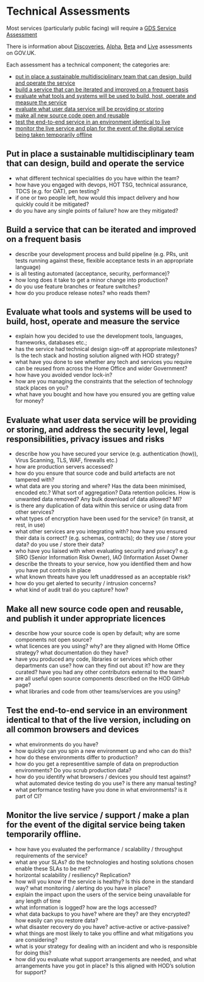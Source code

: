 # Technical Assessments

Most services (particularly public facing) will require a [GDS Service Assessment](https://www.gov.uk/service-manual/service-assessments/how-service-assessments-work)

There is information about [Discoveries](https://www.gov.uk/service-manual/agile-delivery/how-the-discovery-phase-works), [Alpha](https://www.gov.uk/service-manual/agile-delivery/how-the-alpha-phase-works), [Beta](https://www.gov.uk/service-manual/agile-delivery/how-the-beta-phase-works) and [Live](https://www.gov.uk/service-manual/agile-delivery/how-the-live-phase-works) assessments on GOV.UK.

Each assessment has a technical component; the categories are:

* [put in place a sustainable multidisciplinary team that can design, build and operate the service](#sustainable-team)
* [build a service that can be iterated and improved on a frequent basis](#iterate)
* [evaluate what tools and systems will be used to build, host, operate and measure the service](#tools-and-systems)
* [evaluate what user data service will be providing or storing](#user-data)
* [make all new source code open and reusable](#open-source)
* [test the end-to-end service in an environment identical to live](#testing)
* [monitor the live service and plan for the event of the digital service being taken temporarily offline](#monitoring)

## <a name = "sustainable-team"/>Put in place a sustainable multidisciplinary team that can design, build and operate the service

- what different technical specialities do you have within the team?
- how have you engaged with devops, HOT TSG, technical assurance, TDCS (e.g. for OAT), pen testing?
- if one or two people left, how would this impact delivery and how quickly could it be mitigated?
- do you have any single points of failure? how are they mitigated?

## <a name = "iterate"/>Build a service that can be iterated and improved on a frequent basis

- describe your development process and build pipeline (e.g. PRs, unit tests running against these, flexible acceptance tests in an appropriate language)
- is all testing automated (acceptance, security, performance)?
- how long does it take to get a minor change into production?
- do you use feature branches or feature switches?
- how do you produce release notes? who reads them?

## <a name = "tools-and-systems"/>Evaluate what tools and systems will be used to build, host, operate and measure the service

- explain how you decided to use the development tools, languages, frameworks, databases etc.;
- has the service had technical design sign-off at appropriate milestones? Is the tech stack and hosting solution aligned with HOD strategy?
- what have you done to see whether any tech and services you require can be reused from across the Home Office and wider Government?
- how have you avoided vendor lock-in?
- how are you managing the constraints that the selection of technology stack places on you?
- what have you bought and how have you ensured you are getting value for money?

## <a name = "user-data"/>Evaluate what user data service will be providing or storing, and address the security level, legal responsibilities, privacy issues and risks

- describe how you have secured your service (e.g. authentication (how)), Virus Scanning, TLS, WAF, firewalls etc.)
- how are production servers accessed?
- how do you ensure that source code and build artefacts are not tampered with?
- what data are you storing and where? Has the data been minimised, encoded etc.? What sort of aggregation? Data retention policies. How is unwanted data removed? Any bulk download of data allowed? MI?
- is there any duplication of data within this service or using data from other services?
- what types of encryption have been used for the service? (in transit, at rest, in use)
- what other services are you integrating with? how have you ensured their data is correct? (e.g. schemas, contracts); do they use / store your data? do you use / store their data?
- who have you liaised with when evaluating security and privacy? e.g. SIRO (Senior Information Risk Owner), IAO (Information Asset Owner
- describe the threats to your service, how you identified them and how you have put controls in place
- what known threats have you left unaddressed as an acceptable risk?
- how do you get alerted to security / intrusion concerns?
- what kind of audit trail do you capture? how?

## <a name = "open-source"/>Make all new source code open and reusable, and publish it under appropriate licences

- describe how your source code is open by default; why are some components not open source?
- what licences are you using? why? are they aligned with Home Office strategy? what documentation do they have?
- have you produced any code, libraries or services which other departments can use? how can they find out about it? how are they curated? have you had any other contributors external to the team?
- are all useful open source components described on the HOD GitHub page?
- what libraries and code from other teams/services are you using?

## <a name = "testing"/>Test the end-to-end service in an environment identical to that of the live version, including on all common browsers and devices

- what environments do you have?
- how quickly can you spin a new environment up and who can do this?
- how do these environments differ to production?
- how do you get a representitive sample of data on preproduction environments? Do you scrub production data?
- how do you identify what browsers / devices you should test against? what automated device testing do you use? is there any manual testing?
- what performance testing have you done in what environments? is it part of CI?

## <a name = "monitoring"/>Monitor the live service / support / make a plan for the event of the digital service being taken temporarily offline.

- how have you evaluated the performance / scalability / throughput requirements of the service?
- what are your SLAs? do the technologies and hosting solutions chosen enable these SLAs to be met?
- horizontal scalability / resiliency? Replication?
- how will you know if the service is healthy? Is this done in the standard way? what monitoring / alerting do you have in place?
- explain the impact upon the users of the service being unavailable for any length of time
- what information is logged? how are the logs accessed?
- what data backups to you have? where are they? are they encrypted? how easily can you restore data?
- what disaster recovery do you have? active-active or active-passive?
- what things are most likely to take you offline and what mitigations you are considering?
- what is your strategy for dealing with an incident and who is responsible for doing this?
- how did you evaluate what support arrangements are needed, and what arrangements have you got in place? Is this aligned with HOD’s solution for support?